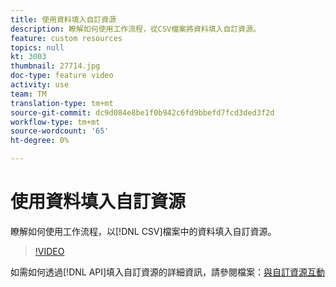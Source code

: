 ```yaml
---
title: 使用資料填入自訂資源
description: 瞭解如何使用工作流程，從CSV檔案將資料填入自訂資源。
feature: custom resources
topics: null
kt: 3003
thumbnail: 27714.jpg
doc-type: feature video
activity: use
team: TM
translation-type: tm+mt
source-git-commit: dc9d084e8be1f0b942c6fd9bbefd7fcd3ded3f2d
workflow-type: tm+mt
source-wordcount: '65'
ht-degree: 0%

---
```



# 使用資料填入自訂資源

瞭解如何使用工作流程，以[!DNL CSV]檔案中的資料填入自訂資源。

>[!VIDEO](https://video.tv.adobe.com/v/27714?quality=9)

如需如何透過[!DNL API]填入自訂資源的詳細資訊，請參閱檔案：[與自訂資源互動](https://experienceleague.adobe.com/docs/campaign-standard/using/working-with-apis/interacting-with-custom-resources.html.)
